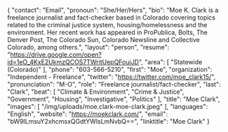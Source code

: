 {
  "contact": "Email",
  "pronoun": "She/Her/Hers",
  "bio": "Moe K. Clark is a freelance journalist and fact-checker based in Colorado covering topics related to the criminal justice system, housing/homelessness and the environment. Her recent work has appeared in ProPublica, Bolts, The Denver Post, The Colorado Sun, Colorado Newsline and Collective Colorado, among others.",
  "layout": "person",
  "resume": "https://drive.google.com/open?id=1eO_4KxE2UkmzQCOS7TWritUepQFouiJD",
  "area": [
    "Statewide (Colorado)"
  ],
  "phone": "603-566-5210",
  "first": "Moe",
  "organization": "Independent - Freelance",
  "twitter": "https://twitter.com/moe_clark15/",
  "pronunciation": "M-O",
  "role": "Freelance journalist/fact-checker",
  "last": "Clark",
  "beat": [
    "Climate & Environment",
    "Crime & Justice",
    "Government",
    "Housing",
    "Investigative",
    "Politics"
  ],
  "title": "Moe Clark",
  "images": [
    "/img/uploads/moe.clark-moe-clark.jpeg"
  ],
  "languages": "English",
  "website": "https://moekclark.com/",
  "email": "bW9lLmsuY2xhcmsxQGdtYWlsLmNvbQ==",
  "linktitle": "Moe Clark"
}
